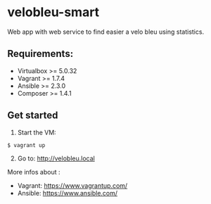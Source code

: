 # velobleu-smart
Web app with web service to find easier a velo bleu using statistics.

## Requirements:
* Virtualbox >= 5.0.32
* Vagrant >= 1.7.4
* Ansible >= 2.3.0
* Composer >= 1.4.1

## Get started

1. Start the VM:
```
$ vagrant up
```

2. Go to: http://velobleu.local







More infos about :
* Vagrant: https://www.vagrantup.com/
* Ansible: https://www.ansible.com/